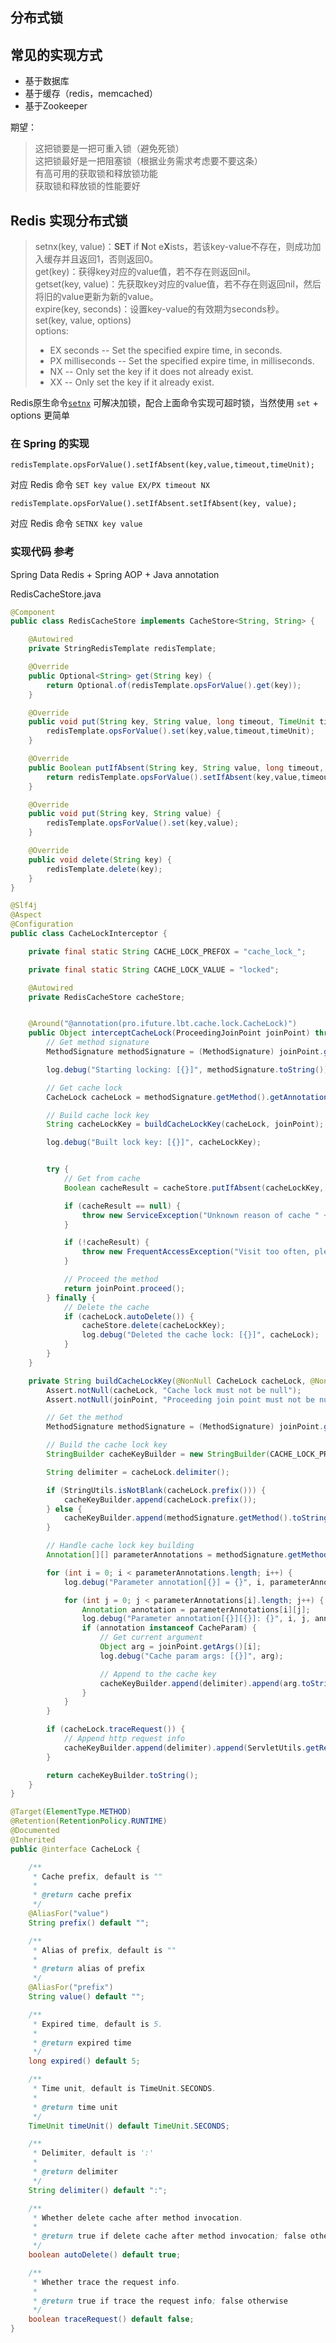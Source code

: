 分布式锁
----------
## 常见的实现方式
* 基于数据库
* 基于缓存（redis，memcached）
* 基于Zookeeper

期望：
> 这把锁要是一把可重入锁（避免死锁）  
  这把锁最好是一把阻塞锁（根据业务需求考虑要不要这条）  
  有高可用的获取锁和释放锁功能  
  获取锁和释放锁的性能要好  

## Redis 实现分布式锁


> setnx(key, value)：**SET** if **N**ot e**X**ists，若该key-value不存在，则成功加入缓存并且返回1，否则返回0。  
> get(key)：获得key对应的value值，若不存在则返回nil。  
> getset(key, value)：先获取key对应的value值，若不存在则返回nil，然后将旧的value更新为新的value。  
> expire(key, seconds)：设置key-value的有效期为seconds秒。  
> set(key, value, options)  
> options:
> * EX seconds -- Set the specified expire time, in seconds.
> * PX milliseconds -- Set the specified expire time, in milliseconds.
> * NX -- Only set the key if it does not already exist.
> * XX -- Only set the key if it already exist.


Redis原生命令[`setnx`](http://redis.io/commands/setnx) 可解决加锁，配合上面命令实现可超时锁，当然使用 `set` + options 更简单

### 在 Spring 的实现
```
redisTemplate.opsForValue().setIfAbsent(key,value,timeout,timeUnit);
```  
对应 Redis 命令 `SET key value EX/PX timeout NX`

```
redisTemplate.opsForValue().setIfAbsent.setIfAbsent(key, value);
```
对应 Redis 命令 `SETNX key value`


### 实现代码 参考
Spring Data Redis + Spring AOP  +  Java annotation

RedisCacheStore.java
```java
@Component
public class RedisCacheStore implements CacheStore<String, String> {

    @Autowired
    private StringRedisTemplate redisTemplate;

    @Override
    public Optional<String> get(String key) {
        return Optional.of(redisTemplate.opsForValue().get(key));
    }

    @Override
    public void put(String key, String value, long timeout, TimeUnit timeUnit) {
        redisTemplate.opsForValue().set(key,value,timeout,timeUnit);
    }

    @Override
    public Boolean putIfAbsent(String key, String value, long timeout, TimeUnit timeUnit) {
        return redisTemplate.opsForValue().setIfAbsent(key,value,timeout,timeUnit);
    }

    @Override
    public void put(String key, String value) {
        redisTemplate.opsForValue().set(key,value);
    }

    @Override
    public void delete(String key) {
        redisTemplate.delete(key);
    }
}
```

```java
@Slf4j
@Aspect
@Configuration
public class CacheLockInterceptor {

    private final static String CACHE_LOCK_PREFOX = "cache_lock_";

    private final static String CACHE_LOCK_VALUE = "locked";

    @Autowired
    private RedisCacheStore cacheStore;


    @Around("@annotation(pro.ifuture.lbt.cache.lock.CacheLock)")
    public Object interceptCacheLock(ProceedingJoinPoint joinPoint) throws Throwable {
        // Get method signature
        MethodSignature methodSignature = (MethodSignature) joinPoint.getSignature();

        log.debug("Starting locking: [{}]", methodSignature.toString());

        // Get cache lock
        CacheLock cacheLock = methodSignature.getMethod().getAnnotation(CacheLock.class);

        // Build cache lock key
        String cacheLockKey = buildCacheLockKey(cacheLock, joinPoint);

        log.debug("Built lock key: [{}]", cacheLockKey);


        try {
            // Get from cache
            Boolean cacheResult = cacheStore.putIfAbsent(cacheLockKey, CACHE_LOCK_VALUE, cacheLock.expired(), cacheLock.timeUnit());

            if (cacheResult == null) {
                throw new ServiceException("Unknown reason of cache " + cacheLockKey).setErrorData(cacheLockKey);
            }

            if (!cacheResult) {
                throw new FrequentAccessException("Visit too often, please try again later！").setErrorData(cacheLockKey);
            }

            // Proceed the method
            return joinPoint.proceed();
        } finally {
            // Delete the cache
            if (cacheLock.autoDelete()) {
                cacheStore.delete(cacheLockKey);
                log.debug("Deleted the cache lock: [{}]", cacheLock);
            }
        }
    }

    private String buildCacheLockKey(@NonNull CacheLock cacheLock, @NonNull ProceedingJoinPoint joinPoint) {
        Assert.notNull(cacheLock, "Cache lock must not be null");
        Assert.notNull(joinPoint, "Proceeding join point must not be null");

        // Get the method
        MethodSignature methodSignature = (MethodSignature) joinPoint.getSignature();

        // Build the cache lock key
        StringBuilder cacheKeyBuilder = new StringBuilder(CACHE_LOCK_PREFOX);

        String delimiter = cacheLock.delimiter();

        if (StringUtils.isNotBlank(cacheLock.prefix())) {
            cacheKeyBuilder.append(cacheLock.prefix());
        } else {
            cacheKeyBuilder.append(methodSignature.getMethod().toString());
        }

        // Handle cache lock key building
        Annotation[][] parameterAnnotations = methodSignature.getMethod().getParameterAnnotations();

        for (int i = 0; i < parameterAnnotations.length; i++) {
            log.debug("Parameter annotation[{}] = {}", i, parameterAnnotations[i]);

            for (int j = 0; j < parameterAnnotations[i].length; j++) {
                Annotation annotation = parameterAnnotations[i][j];
                log.debug("Parameter annotation[{}][{}]: {}", i, j, annotation);
                if (annotation instanceof CacheParam) {
                    // Get current argument
                    Object arg = joinPoint.getArgs()[i];
                    log.debug("Cache param args: [{}]", arg);

                    // Append to the cache key
                    cacheKeyBuilder.append(delimiter).append(arg.toString());
                }
            }
        }

        if (cacheLock.traceRequest()) {
            // Append http request info
            cacheKeyBuilder.append(delimiter).append(ServletUtils.getRequestIp());
        }

        return cacheKeyBuilder.toString();
    }
}

``` 

```java
@Target(ElementType.METHOD)
@Retention(RetentionPolicy.RUNTIME)
@Documented
@Inherited
public @interface CacheLock {

    /**
     * Cache prefix, default is ""
     *
     * @return cache prefix
     */
    @AliasFor("value")
    String prefix() default "";

    /**
     * Alias of prefix, default is ""
     *
     * @return alias of prefix
     */
    @AliasFor("prefix")
    String value() default "";

    /**
     * Expired time, default is 5.
     *
     * @return expired time
     */
    long expired() default 5;

    /**
     * Time unit, default is TimeUnit.SECONDS.
     *
     * @return time unit
     */
    TimeUnit timeUnit() default TimeUnit.SECONDS;

    /**
     * Delimiter, default is ':'
     *
     * @return delimiter
     */
    String delimiter() default ":";

    /**
     * Whether delete cache after method invocation.
     *
     * @return true if delete cache after method invocation; false otherwise
     */
    boolean autoDelete() default true;

    /**
     * Whether trace the request info.
     *
     * @return true if trace the request info; false otherwise
     */
    boolean traceRequest() default false;
}

```


